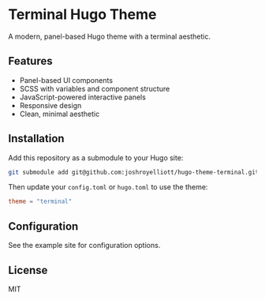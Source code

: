 # Terminal Hugo Theme

A modern, panel-based Hugo theme with a terminal aesthetic.

## Features

- Panel-based UI components
- SCSS with variables and component structure
- JavaScript-powered interactive panels
- Responsive design
- Clean, minimal aesthetic

## Installation

Add this repository as a submodule to your Hugo site:

```bash
git submodule add git@github.com:joshroyelliott/hugo-theme-terminal.git themes/terminal
```

Then update your `config.toml` or `hugo.toml` to use the theme:

```toml
theme = "terminal"
```

## Configuration

See the example site for configuration options.

## License

MIT